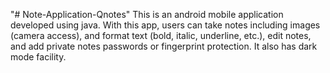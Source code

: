 "# Note-Application-Qnotes" 
This is an android mobile application developed using java. With this app, users can take notes including images (camera access), and format text (bold, italic, underline, etc.), edit notes, and add private notes passwords or fingerprint protection. It also has dark mode facility.
